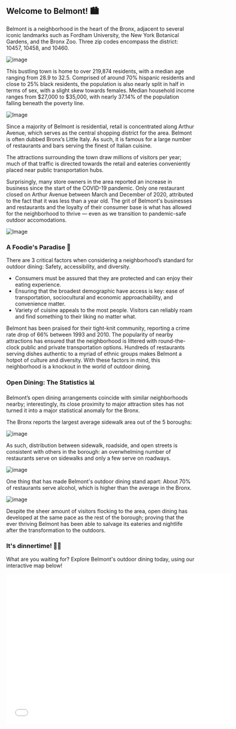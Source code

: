 ## Welcome to Belmont! 🏙

Belmont is a neighborhood in the heart of the Bronx, adjacent to several iconic landmarks such as Fordham University, the New York Botanical Gardens, and the Bronx Zoo. Three zip codes encompass the district: 10457, 10458, and 10460. 

![image](https://user-images.githubusercontent.com/92170069/142282673-a85c9db3-c9bf-4ac7-ba1b-379f4ae76b85.png)


This bustling town is home to over 219,874 residents, with a median age ranging from 28.9 to 32.5. Comprised of around 70% hispanic residents and close to 25% black residents,  the population is also nearly split in half in terms of sex, with a slight skew towards females. Median household income ranges from $27,000 to $35,000, with nearly 37.14% of the population falling beneath the poverty line. 

![Image](https://images.nycgo.com/image/fetch/q_auto:eco,w_1920/https://www.nycgo.com/images/uploads/11Neighborhoods/Arthur-Ave-Bronx-NYC-Photo-Brittany-Petronella__X9A4863.jpg)

Since a majority of Belmont is residential, retail is concentrated along Arthur Avenue, which serves as the central shopping district for the area. Belmont is often dubbed Bronx’s Little Italy. As such, it is famous for a large number of restaurants and bars serving the finest of Italian cuisine.

The attractions surrounding the town draw millions of visitors per year; much of that traffic is directed towards the retail and eateries conveniently placed near public transportation hubs.

Surprisingly, many store owners in the area reported an increase in business since the start of the COVID-19 pandemic. Only one restaurant closed on Arthur Avenue between March and December of 2020, attributed to the fact that it was less than a year old. The grit of Belmont's businesses and restaurants and the loyalty of their consumer base is what has allowed for the neighborhood to thrive — even as we transition to pandemic-safe outdoor accomodations.

![Image](https://secretnyc.co/wp-content/uploads/2020/06/117176868_3223942747661461_5697372931229265565_n-1024x683.jpg)

### A Foodie's Paradise 🍜

There are 3 critical factors when considering a neighborhood’s standard for outdoor dining: Safety, accessibility, and diversity.
- Consumers must be assured that they are protected and can enjoy their eating experience. 
- Ensuring that the broadest demographic have access is key: ease of transportation, sociocultural and economic approachability, and convenience matter.
- Variety of cuisine appeals to the most people. Visitors can reliably roam and find something to their liking no matter what.

Belmont has been praised for their tight-knit community, reporting a crime rate drop of 66% between 1993 and 2010. The popularity of nearby attractions has ensured that the neighborhood is littered with round-the-clock public and private transportation options. Hundreds of restaurants serving dishes authentic to a myriad of ethnic groups makes Belmont a hotpot of culture and diversity. With these factors in mind, this neighborhood is a knockout in the world of outdoor dining.

### Open Dining: The Statistics 📊

Belmont’s open dining arrangements coincide with similar neighborhoods nearby; interestingly, its close proximity to major attraction sites has not turned it into a major statistical anomaly for the Bronx.

The Bronx reports the largest average sidewalk area out of the 5 boroughs:

![image](https://user-images.githubusercontent.com/92170069/142283646-e829b8b0-f996-4d26-8008-0c5547075c46.png)

As such, distribution between sidewalk, roadside, and open streets is consistent with others in the borough: an overwhelming number of restaurants serve on sidewalks and only a few serve on roadways. 

![image](https://user-images.githubusercontent.com/92170069/142282770-06fba33c-4149-49d3-8fe8-7056fafeea76.png)

One thing that has made Belmont's outdoor dining stand apart: About 70% of restaurants serve alcohol, which is higher than the average in the Bronx.

![image](https://user-images.githubusercontent.com/92170069/142283379-cf837dbc-2b70-4caa-8dfc-85725d2e027d.png)

Despite the sheer amount of visitors flocking to the area, open dining has developed at the same pace as the rest of the borough; proving that the ever thriving Belmont has been able to salvage its eateries and nightlife after the transformation to the outdoors.

### It's dinnertime! 🍔🥂

What are you waiting for? Explore Belmont's outdoor dining today, using our interactive map below!
<iframe src="belmont.html" width="600" height="400" frameborder="0" frameborder="0" marginwidth="0" marginheight="0" allowfullscreen></iframe>
